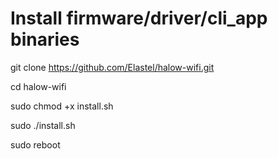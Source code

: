 # Install firmware/driver/cli_app binaries

git clone https://github.com/Elastel/halow-wifi.git

cd halow-wifi

sudo chmod +x install.sh

sudo ./install.sh

sudo reboot
